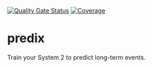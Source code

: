 [![Quality Gate Status](https://sonarcloud.io/api/project_badges/measure?project=tacascer-org_predix&metric=alert_status)](https://sonarcloud.io/summary/new_code?id=tacascer-org_predix)
[![Coverage](https://sonarcloud.io/api/project_badges/measure?project=tacascer-org_predix&metric=coverage)](https://sonarcloud.io/summary/new_code?id=tacascer-org_predix)


# predix
Train your System 2 to predict long-term events.
